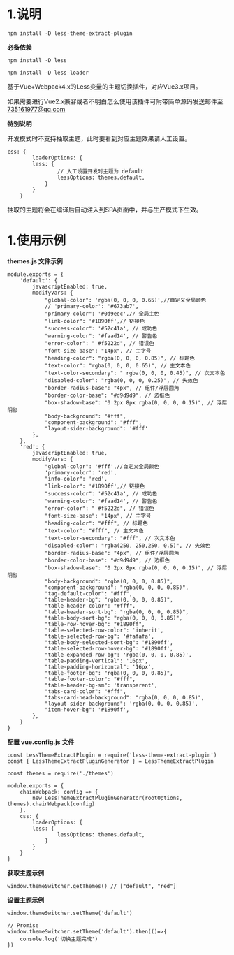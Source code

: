 # 1.说明

    npm install -D less-theme-extract-plugin

**必备依赖**

    npm install -D less

    npm install -D less-loader

基于Vue+Webpack4.x的Less变量的主题切换插件，对应Vue3.x项目。

如果需要进行Vue2.x兼容或者不明白怎么使用该插件可附带简单源码发送邮件至 735161977@qq.com

**特别说明**

开发模式时不支持抽取主题，此时要看到对应主题效果请人工设置。

    css: {
            loaderOptions: {
            less: {
                    // 人工设置开发时主题为 default
                    lessOptions: themes.default,
                }
            }
        }

抽取的主题将会在编译后自动注入到SPA页面中，并与生产模式下生效。

# 1.使用示例

**themes.js 文件示例**

    module.exports = {
        'default': {
            javascriptEnabled: true,
            modifyVars: {
                "global-color": 'rgba(0, 0, 0, 0.65)',//自定义全局颜色
                // 'primary-color': '#673ab7',
                "primary-color": '#0d9eec',// 全局主色
                "link-color": '#1890ff',// 链接色
                "success-color": '#52c41a', // 成功色
                "warning-color": '#faad14', // 警告色
                "error-color": " #f5222d", // 错误色
                "font-size-base": "14px", // 主字号
                "heading-color": "rgba(0, 0, 0, 0.85)", // 标题色
                "text-color": "rgba(0, 0, 0, 0.65)", // 主文本色
                "text-color-secondary": " rgba(0, 0, 0, 0.45)", // 次文本色
                "disabled-color": "rgba(0, 0, 0, 0.25)", // 失效色
                "border-radius-base": "4px", // 组件/浮层圆角
                "border-color-base": "#d9d9d9", // 边框色
                "box-shadow-base": "0 2px 8px rgba(0, 0, 0, 0.15)", // 浮层阴影
                "body-background": "#fff",
                "component-background": "#fff",
                "layout-sider-background": '#fff'
            },
        },
        'red': {
            javascriptEnabled: true,
            modifyVars: {
                "global-color": '#fff',//自定义全局颜色
                'primary-color': 'red',
                "info-color": 'red',
                "link-color": '#1890ff',// 链接色
                "success-color": '#52c41a', // 成功色
                "warning-color": '#faad14', // 警告色
                "error-color": " #f5222d", // 错误色
                "font-size-base": "14px", // 主字号
                "heading-color": "#fff", // 标题色
                "text-color": "#fff", // 主文本色
                "text-color-secondary": "#fff", // 次文本色
                "disabled-color": "rgba(250, 250,250, 0.5)", // 失效色
                "border-radius-base": "4px", // 组件/浮层圆角
                "border-color-base": "#d9d9d9", // 边框色
                "box-shadow-base": "0 2px 8px rgba(0, 0, 0, 0.15)", // 浮层阴影
                "body-background": "rgba(0, 0, 0, 0.85)",
                "component-background": "rgba(0, 0, 0, 0.85)",
                "tag-default-color": "#fff",
                "table-header-bg": "rgba(0, 0, 0, 0.85)",
                "table-header-color": "#fff",
                "table-header-sort-bg": "rgba(0, 0, 0, 0.85)",
                "table-body-sort-bg": "rgba(0, 0, 0, 0.85)",
                "table-row-hover-bg": "#1890ff",
                "table-selected-row-color": 'inherit',
                "table-selected-row-bg": '#fafafa',
                "table-body-selected-sort-bg": '#1890ff',
                "table-selected-row-hover-bg": '#1890ff',
                "table-expanded-row-bg": 'rgba(0, 0, 0, 0.85)',
                "table-padding-vertical": '16px',
                "table-padding-horizontal": '16px',
                "table-footer-bg": "rgba(0, 0, 0, 0.85)",
                "table-footer-color": "#fff",
                "table-header-bg-sm": 'transparent',
                "tabs-card-color": "#fff",
                "tabs-card-head-background": "rgba(0, 0, 0, 0.85)",
                "layout-sider-background": 'rgba(0, 0, 0, 0.85)',
                "item-hover-bg": '#1890ff',
            },
        }
    }

**配置 vue.config.js 文件**

    const LessThemeExtractPlugin = require('less-theme-extract-plugin')
    const { LessThemeExtractPluginGenerator } = LessThemeExtractPlugin

    const themes = require('./themes')

    module.exports = {
        chainWebpack: config => {
            new LessThemeExtractPluginGenerator(rootOptions, themes).chainWebpack(config)
        },
        css: {
            loaderOptions: {
            less: {
                    lessOptions: themes.default,
                }
            }
        }
    }

**获取主题示例**

    window.themeSwitcher.getThemes() // ["default", "red"]

**设置主题示例**

    window.themeSwitcher.setTheme('default')

    // Promise
    window.themeSwitcher.setTheme('default').then(()=>{
        console.log('切换主题完成')
    })